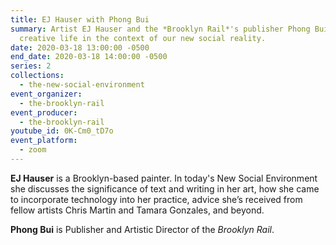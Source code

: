 ```yaml
---
title: EJ Hauser with Phong Bui
summary: Artist EJ Hauser and the *Brooklyn Rail*'s publisher Phong Bui discuss
  creative life in the context of our new social reality.
date: 2020-03-18 13:00:00 -0500
end_date: 2020-03-18 14:00:00 -0500
series: 2
collections:
  - the-new-social-environment
event_organizer:
  - the-brooklyn-rail
event_producer:
  - the-brooklyn-rail
youtube_id: 0K-Cm0_tD7o
event_platform:
  - zoom
---
```



**EJ Hauser** is a Brooklyn-based painter. In today's New Social Environment she discusses the significance of text and writing in her art, how she came to incorporate technology into her practice, advice she’s received from fellow artists Chris Martin and Tamara Gonzales, and beyond.

**Phong Bui** is Publisher and Artistic Director of the *Brooklyn Rail*.
